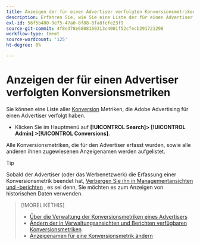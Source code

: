 ```yaml
---
title: Anzeigen der für einen Advertiser verfolgten Konversionsmetriken
description: Erfahren Sie, wie Sie eine Liste der für einen Advertiser verfolgten Konversionsmetriken anzeigen können.
exl-id: 56f5b480-9e75-47a0-8f88-8fa8fcfe23f9
source-git-commit: 4f8e378e6808160313c4001f52cfecb291721298
workflow-type: tm+mt
source-wordcount: '125'
ht-degree: 0%

---
```


# Anzeigen der für einen Advertiser verfolgten Konversionsmetriken

Sie können eine Liste aller [Konversion](/help/search-social-commerce/glossary.md#c-d) Metriken, die Adobe Advertising für einen Advertiser verfolgt haben.

* Klicken Sie im Hauptmenü auf **[!UICONTROL Search]> [!UICONTROL Admin] >[!UICONTROL Conversions]**.

Alle Konversionsmetriken, die für den Advertiser erfasst wurden, sowie alle anderen ihnen zugewiesenen Anzeigenamen werden aufgelistet.

>[!TIP]
>
>Sobald der Advertiser (oder das Werbenetzwerk) die Erfassung einer Konversionsmetrik beendet hat, [Verbergen Sie ihn in Managementansichten und -berichten](conversion-metric-edit-available.md) , es sei denn, Sie möchten es zum Anzeigen von historischen Daten verwenden.

>[!MORELIKETHIS]
>
>* [Über die Verwaltung der Konversionsmetriken eines Advertisers](conversion-metric-about.md)
>* [Ändern der in Verwaltungsansichten und Berichten verfügbaren Konversionsmetriken](conversion-metric-edit-available.md)
>* [Anzeigenamen für eine Konversionsmetrik ändern](conversion-metric-edit-display-name.md)

